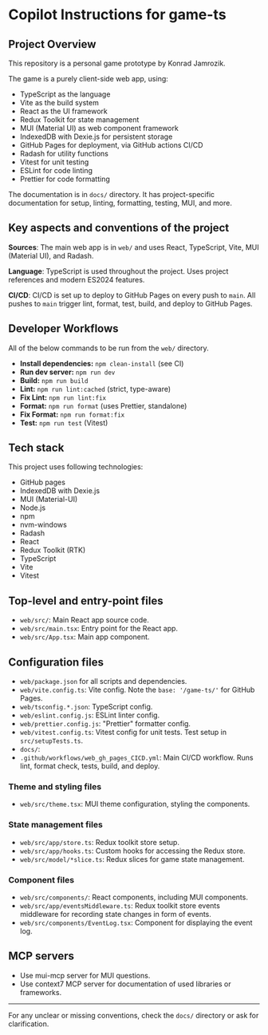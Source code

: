# Copilot Instructions for game-ts

## Project Overview

This repository is a personal game prototype by Konrad Jamrozik.

The game is a purely client-side web app, using:

- TypeScript as the language
- Vite as the build system
- React as the UI framework
- Redux Toolkit for state management
- MUI (Material UI) as web component framework
- IndexedDB with Dexie.js for persistent storage
- GitHub Pages for deployment, via GitHub actions CI/CD
- Radash for utility functions
- Vitest for unit testing
- ESLint for code linting
- Prettier for code formatting

The documentation is in `docs/` directory.
It has project-specific documentation for setup, linting, formatting, testing, MUI, and more.

## Key aspects and conventions of the project

**Sources**: The main web app is in `web/` and uses React, TypeScript, Vite, MUI (Material UI), and Radash.

**Language**: TypeScript is used throughout the project. Uses project references and modern ES2024 features.

**CI/CD**:  CI/CD is set up to deploy to GitHub Pages on every push to `main`. 
  All pushes to `main` trigger lint, format, test, build, and deploy to GitHub Pages.

## Developer Workflows

All of the below commands to be run from the `web/` directory.

- **Install dependencies:** `npm clean-install` (see CI)
- **Run dev server:** `npm run dev`
- **Build:** `npm run build`
- **Lint:** `npm run lint:cached` (strict, type-aware)
- **Fix Lint:** `npm run lint:fix`
- **Format:** `npm run format` (uses Prettier, standalone)
- **Fix Format:** `npm run format:fix`
- **Test:** `npm run test` (Vitest)

## Tech stack

This project uses following technologies:

- GitHub pages
- IndexedDB with Dexie.js
- MUI (Material-UI)
- Node.js
- npm
- nvm-windows
- Radash
- React
- Redux Toolkit (RTK)
- TypeScript
- Vite
- Vitest

## Top-level and entry-point files

- `web/src/`: Main React app source code.
- `web/src/main.tsx`: Entry point for the React app.
- `web/src/App.tsx`: Main app component.

## Configuration files

- `web/package.json` for all scripts and dependencies.
- `web/vite.config.ts`: Vite config. Note the `base: '/game-ts/'` for GitHub Pages.
- `web/tsconfig.*.json`: TypeScript config. 
- `web/eslint.config.js`: ESLint linter config.
- `web/prettier.config.js`: "Prettier" formatter config.
- `web/vitest.config.ts`: Vitest config for unit tests. Test setup in `src/setupTests.ts`.
- `docs/`: 
- `.github/workflows/web_gh_pages_CICD.yml`: Main CI/CD workflow. Runs lint, format check, tests, build, and deploy.

### Theme and styling files

- `web/src/theme.tsx`: MUI theme configuration, styling the components.

### State management files

- `web/src/app/store.ts`: Redux toolkit store setup.
- `web/src/app/hooks.ts`: Custom hooks for accessing the Redux store.
- `web/src/model/*slice.ts`: Redux slices for game state management.

### Component files

- `web/src/components/`: React components, including MUI components.
- `web/src/app/eventsMiddleware.ts`: Redux toolkit store events middleware for recording state changes in form of events.
- `web/src/components/EventLog.tsx`: Component for displaying the event log.

## MCP servers

- Use mui-mcp server for MUI questions.
- Use context7 MCP server for documentation of used libraries or frameworks.

---
For any unclear or missing conventions, check the `docs/` directory or ask for clarification.
